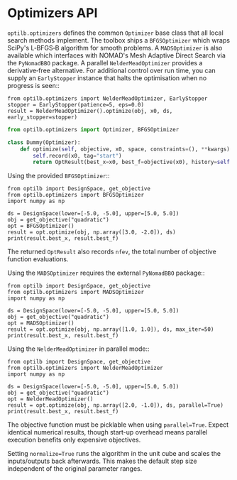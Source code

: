 # Optimizers API

`optilb.optimizers` defines the common `Optimizer` base class that all local search methods implement.  The toolbox ships a
`BFGSOptimizer` which wraps SciPy's L‑BFGS‑B algorithm for smooth problems.  A
`MADSOptimizer` is also available which interfaces with NOMAD's Mesh Adaptive
Direct Search via the `PyNomadBBO` package.  A parallel `NelderMeadOptimizer`
provides a derivative‑free alternative.  For additional control over run time,
you can supply an `EarlyStopper` instance that halts the optimisation when no
progress is seen::

    from optilb.optimizers import NelderMeadOptimizer, EarlyStopper
    stopper = EarlyStopper(patience=5, eps=0.0)
    result = NelderMeadOptimizer().optimize(obj, x0, ds, early_stopper=stopper)

```python
from optilb.optimizers import Optimizer, BFGSOptimizer

class Dummy(Optimizer):
    def optimize(self, objective, x0, space, constraints=(), **kwargs):
        self.record(x0, tag="start")
        return OptResult(best_x=x0, best_f=objective(x0), history=self.history)
```

Using the provided `BFGSOptimizer`::

    from optilb import DesignSpace, get_objective
    from optilb.optimizers import BFGSOptimizer
    import numpy as np

    ds = DesignSpace(lower=[-5.0, -5.0], upper=[5.0, 5.0])
    obj = get_objective("quadratic")
    opt = BFGSOptimizer()
    result = opt.optimize(obj, np.array([3.0, -2.0]), ds)
    print(result.best_x, result.best_f)

The returned `OptResult` also records `nfev`, the total number of objective
function evaluations.

Using the `MADSOptimizer` requires the external `PyNomadBBO` package::

    from optilb import DesignSpace, get_objective
    from optilb.optimizers import MADSOptimizer
    import numpy as np

    ds = DesignSpace(lower=[-5.0, -5.0], upper=[5.0, 5.0])
    obj = get_objective("quadratic")
    opt = MADSOptimizer()
    result = opt.optimize(obj, np.array([1.0, 1.0]), ds, max_iter=50)
    print(result.best_x, result.best_f)

Using the `NelderMeadOptimizer` in parallel mode::

    from optilb import DesignSpace, get_objective
    from optilb.optimizers import NelderMeadOptimizer
    import numpy as np

    ds = DesignSpace(lower=[-5.0, -5.0], upper=[5.0, 5.0])
    obj = get_objective("quadratic")
    opt = NelderMeadOptimizer()
    result = opt.optimize(obj, np.array([2.0, -1.0]), ds, parallel=True)
    print(result.best_x, result.best_f)

The objective function must be picklable when using ``parallel=True``.
Expect identical numerical results, though start-up overhead means
parallel execution benefits only expensive objectives.

Setting ``normalize=True`` runs the algorithm in the unit cube and
scales the inputs/outputs back afterwards.  This makes the default step
size independent of the original parameter ranges.
